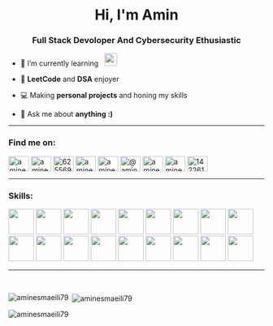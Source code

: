 <h1 align="center">Hi, I'm Amin</h1>
<h3 align="center">Full Stack Devoloper And Cybersecurity Ethusiastic</h3>

- 🌱 I’m currently learning &nbsp; <span><img width="25px" height="25px" src="https://skillicons.dev/icons?i=dotnet" /></span>

- 👾 **LeetCode** and **DSA** enjoyer

- 💻 Making **personal projects** and honing my skills

- 💬 Ask me about **anything :)**

<hr>

<h3 align="left">Find me on:</h3>
<p align="left">
	<a href="https://linkedin.com/in/aminesmaeili79" target="blank"
		><img
			align="center"
			src="https://raw.githubusercontent.com/rahuldkjain/github-profile-readme-generator/master/src/images/icons/Social/linked-in-alt.svg"
			alt="aminesmaeili79"
			height="30"
			width="40"
	/></a>
	<a href="https://twitter.com/aminesmaeili79" target="blank"
		><img
			align="center"
			src="https://raw.githubusercontent.com/rahuldkjain/github-profile-readme-generator/master/src/images/icons/Social/twitter.svg"
			alt="aminesmaeili79"
			height="30"
			width="40"
	/></a>
	<a href="https://discord.gg/625569393577033728" target="blank"
		><img
			align="center"
			src="https://raw.githubusercontent.com/rahuldkjain/github-profile-readme-generator/master/src/images/icons/Social/discord.svg"
			alt="625569393577033728"
			height="30"
			width="40"
	/></a>
	<a href="https://www.leetcode.com/aminesmaeili79" target="blank"
		><img
			align="center"
			src="https://raw.githubusercontent.com/rahuldkjain/github-profile-readme-generator/master/src/images/icons/Social/leet-code.svg"
			alt="aminesmaeili79"
			height="30"
			width="40"
	/></a>
	<a href="https://codepen.io/aminesmaeili79" target="blank"
		><img
			align="center"
			src="https://raw.githubusercontent.com/rahuldkjain/github-profile-readme-generator/master/src/images/icons/Social/codepen.svg"
			alt="aminesmaeili79"
			height="30"
			width="40"
	/></a>
	<a href="https://medium.com/@aminesmaeili79" target="blank"
		><img
			align="center"
			src="https://raw.githubusercontent.com/rahuldkjain/github-profile-readme-generator/master/src/images/icons/Social/medium.svg"
			alt="@aminesmaeili79"
			height="30"
			width="40"
	/></a>
	<a href="https://dev.to/aminesmaeili79" target="blank"
		><img
			align="center"
			src="https://raw.githubusercontent.com/rahuldkjain/github-profile-readme-generator/master/src/images/icons/Social/devto.svg"
			alt="aminesmaeili79"
			height="30"
			width="40"
	/></a>
	<a href="https://www.hackerrank.com/aminesmaeiligor1" target="blank"
		><img
			align="center"
			src="https://raw.githubusercontent.com/rahuldkjain/github-profile-readme-generator/master/src/images/icons/Social/hackerrank.svg"
			alt="aminesmaeiligor1"
			height="30"
			width="40"
	/></a>
	<a href="https://stackoverflow.com/users/1422616" target="blank"
		><img
			align="center"
			src="https://raw.githubusercontent.com/rahuldkjain/github-profile-readme-generator/master/src/images/icons/Social/stack-overflow.svg"
			alt="1422616"
			height="30"
			width="40"
	/></a>
</p>



<hr>

<h3 align="left">Skills:</h3>
<span><img width="50px" height="50px" src="https://skillicons.dev/icons?i=html" /></span>
<span><img width="50px" height="50px" src="https://skillicons.dev/icons?i=css" /></span>
<span><img width="50px" height="50px" src="https://skillicons.dev/icons?i=tailwind" /></span>
<span><img width="50px" height="50px" src="https://skillicons.dev/icons?i=bootstrap" /></span>
<span><img width="50px" height="50px" src="https://skillicons.dev/icons?i=sass" /></span>
<span><img width="50px" height="50px" src="https://skillicons.dev/icons?i=js" /></span>
<span><img width="50px" height="50px" src="https://skillicons.dev/icons?i=ts" /></span>
<span><img width="50px" height="50px" src="https://skillicons.dev/icons?i=react" /></span>
<span><img width="50px" height="50px" src="https://skillicons.dev/icons?i=nextjs" /></span>
<span><img width="50px" height="50px" src="https://skillicons.dev/icons?i=nodejs" /></span>
<span><img width="50px" height="50px" src="https://skillicons.dev/icons?i=py" /></span>
<span><img width="50px" height="50px" src="https://skillicons.dev/icons?i=c" /></span>
<span><img width="50px" height="50px" src="https://skillicons.dev/icons?i=cpp" /></span>
<span><img width="50px" height="50px" src="https://skillicons.dev/icons?i=cs" /></span>
<span><img width="50px" height="50px" src="https://skillicons.dev/icons?i=dotnet" /></span>
<span><img width="50px" height="50px" src="https://skillicons.dev/icons?i=java" /></span>
<span><img width="50px" height="50px" src="https://skillicons.dev/icons?i=bash" /></span>
<span><img width="50px" height="50px" src="https://skillicons.dev/icons?i=git" /></span>
<!-- <ul>
	<li>
		<p align="left">
    				HTML &nbsp;<img width="25px" height="25px" src="https://skillicons.dev/icons?i=html" />
		</p>
	</li>
	<li>
		<p align="left">
    				CSS &nbsp;<img width="25px" height="25px" src="https://skillicons.dev/icons?i=css" />
		</p>
	</li>
	<li>
		<p align="left">
    				Tailwind &nbsp;<img width="25px" height="25px" src="https://skillicons.dev/icons?i=tailwind" />
		</p>
	</li>
	<li>
		<p align="left">
    				Bootstrap &nbsp;<img width="25px" height="25px" src="https://skillicons.dev/icons?i=bootstrap" />
		</p>
	</li>
	<li>
		<p align="left">
    				Sass &nbsp;<img width="25px" height="25px" src="https://skillicons.dev/icons?i=sass" />
		</p>
	</li>
	<li>
		<p align="left">
    				JavaScript &nbsp;<img width="25px" height="25px" src="https://skillicons.dev/icons?i=js" />
		</p>
	</li>
	<li>
		<p align="left">
    				TypeScript &nbsp;<img width="25px" height="25px" src="https://skillicons.dev/icons?i=ts" />
		</p>
	</li>
	<li>
		<p align="left">
    				React &nbsp;<img width="25px" height="25px" src="https://skillicons.dev/icons?i=react" />
		</p>
	</li>
	<li>
		<p align="left">
    				NextJs &nbsp;<img width="25px" height="25px" src="https://skillicons.dev/icons?i=nextjs" />
		</p>
	</li>
	<li>
		<p align="left">
    				Node.js &nbsp;<img width="25px" height="25px" src="https://skillicons.dev/icons?i=nodejs" />
		</p>
	</li>
	<li>
		<p align="left">
    				Python &nbsp;<img width="25px" height="25px" src="https://skillicons.dev/icons?i=py" />
		</p>
	</li>
	<li>
		<p align="left">
    				C &nbsp;<img width="25px" height="25px" src="https://skillicons.dev/icons?i=c" />
		</p>
	</li>
	<li>
		<p align="left">
    				C++ &nbsp;<img width="25px" height="25px" src="https://skillicons.dev/icons?i=cpp" />
		</p>
	</li>
	<li>
		<p align="left">
    				C# &nbsp;<img width="25px" height="25px" src="https://skillicons.dev/icons?i=cs" />
		</p>
	</li>
	<li>
		<p align="left">
    				.NET &nbsp;<img width="25px" height="25px" src="https://skillicons.dev/icons?i=dotnet" />
		</p>
	</li>
	<li>
		<p align="left">
    				Java &nbsp;<img width="25px" height="25px" src="https://skillicons.dev/icons?i=java" />
		</p>
	</li>
	<li>
		<p align="left">
    				Bash &nbsp;<img width="25px" height="25px" src="https://skillicons.dev/icons?i=bash" />
		</p>
	</li>
	<li>
		<p align="left">
    				Git &nbsp;<img width="25px" height="25px" src="https://skillicons.dev/icons?i=git" />
		</p>
	</li>
</ul> -->
<!-- <p align="left">
	<a href="https://www.linux.org/" target="_blank" rel="noreferrer">
		<img
			src="https://raw.githubusercontent.com/devicons/devicon/master/icons/linux/linux-original.svg"
			alt="linux"
			width="40"
			height="40"
		/>
	</a>
	<a href="https://git-scm.com/" target="_blank" rel="noreferrer">
		<img
			src="https://www.vectorlogo.zone/logos/git-scm/git-scm-icon.svg"
			alt="git"
			width="40"
			height="40"
		/>
	</a>
	<a href="https://www.w3.org/html/" target="_blank" rel="noreferrer">
		<img
			src="https://raw.githubusercontent.com/devicons/devicon/master/icons/html5/html5-original-wordmark.svg"
			alt="html5"
			width="40"
			height="40"
		/>
	</a>
	<a href="https://www.w3schools.com/css/" target="_blank" rel="noreferrer">
		<img
			src="https://raw.githubusercontent.com/devicons/devicon/master/icons/css3/css3-original-wordmark.svg"
			alt="css3"
			width="40"
			height="40"
		/>
	</a>
	<a
		href="https://developer.mozilla.org/en-US/docs/Web/JavaScript"
		target="_blank"
		rel="noreferrer"
	>
		<img
			src="https://raw.githubusercontent.com/devicons/devicon/master/icons/javascript/javascript-original.svg"
			alt="javascript"
			width="40"
			height="40"
		/>
	</a>
	<a href="https://sass-lang.com" target="_blank" rel="noreferrer">
		<img
			src="https://raw.githubusercontent.com/devicons/devicon/master/icons/sass/sass-original.svg"
			alt="sass"
			width="40"
			height="40"
		/>
	</a>
	<a href="https://www.w3schools.com/cpp/" target="_blank" rel="noreferrer">
		<img
			src="https://raw.githubusercontent.com/devicons/devicon/master/icons/cplusplus/cplusplus-original.svg"
			alt="cplusplus"
			width="40"
			height="40"
		/>
	</a>
	<a href="https://getbootstrap.com" target="_blank" rel="noreferrer">
		<img
			src="https://raw.githubusercontent.com/devicons/devicon/master/icons/bootstrap/bootstrap-plain-wordmark.svg"
			alt="bootstrap"
			width="40"
			height="40"
		/>
	</a>
	<a href="https://tailwindcss.com/" target="_blank" rel="noreferrer">
		<img
			src="https://www.vectorlogo.zone/logos/tailwindcss/tailwindcss-icon.svg"
			alt="tailwind"
			width="40"
			height="40"
		/>
	</a>
	<a href="https://www.python.org" target="_blank" rel="noreferrer">
		<img
			src="https://raw.githubusercontent.com/devicons/devicon/master/icons/python/python-original.svg"
			alt="python"
			width="40"
			height="40"
		/>
	</a>
	<a href="https://www.w3schools.com/cs/" target="_blank" rel="noreferrer">
		<img
			src="https://raw.githubusercontent.com/devicons/devicon/master/icons/csharp/csharp-original.svg"
			alt="csharp"
			width="40"
			height="40"
		/>
	</a>
	<a href="https://www.figma.com/](https://dotnet.microsoft.com/en-us/apps/aspnet" target="_blank" rel="noreferrer">
		<img
			src="https://www.vectorlogo.zone/logos/dotnet/dotnet-icon.svg"
			alt="asp.net"
			width="40"
			height="40"
		/>
	</a>
	<a href="https://www.java.com" target="_blank" rel="noreferrer">
		<img
			src="https://raw.githubusercontent.com/devicons/devicon/master/icons/java/java-original.svg"
			alt="java"
			width="40"
			height="40"
		/>
	</a>
	<a href="https://www.gnu.org/software/bash/" target="_blank" rel="noreferrer">
		<img
			src="https://www.vectorlogo.zone/logos/gnu_bash/gnu_bash-icon.svg"
			alt="bash"
			width="40"
			height="40"
		/>
	</a>
	<a href="https://reactjs.org/" target="_blank" rel="noreferrer">
		<img
			src="https://raw.githubusercontent.com/devicons/devicon/master/icons/react/react-original-wordmark.svg"
			alt="react"
			width="40"
			height="40"
		/>
	</a>
	<a href="https://nodejs.org" target="_blank" rel="noreferrer">
		<img
			src="https://raw.githubusercontent.com/devicons/devicon/master/icons/nodejs/nodejs-original-wordmark.svg"
			alt="nodejs"
			width="40"
			height="40"
		/>
	</a>
	<a href="https://www.mongodb.com/" target="_blank" rel="noreferrer">
		<img
			src="https://raw.githubusercontent.com/devicons/devicon/master/icons/mongodb/mongodb-original-wordmark.svg"
			alt="mongodb"
			width="40"
			height="40"
		/>
	</a>
	<a href="https://expressjs.com" target="_blank" rel="noreferrer">
		<img
			src="https://raw.githubusercontent.com/devicons/devicon/master/icons/express/express-original-wordmark.svg"
			alt="express"
			width="40"
			height="40"
		/>
	</a>
	<a href="https://unity.com/" target="_blank" rel="noreferrer">
		<img
			src="https://www.vectorlogo.zone/logos/unity3d/unity3d-icon.svg"
			alt="unity"
			width="40"
			height="40"
		/>
	</a>
	<a href="https://www.figma.com/" target="_blank" rel="noreferrer">
		<img
			src="https://www.vectorlogo.zone/logos/figma/figma-icon.svg"
			alt="figma"
			width="40"
			height="40"
		/>
	</a>
</p> -->

<br>
<hr>
<br>

<p><img align="left" src="https://github-readme-stats.vercel.app/api/top-langs?username=aminesmaeili79&show_icons=true&theme=dark&locale=en&layout=compact" alt="aminesmaeili79" /></p>

<p>&nbsp;<img align="center" src="https://github-readme-stats.vercel.app/api?username=aminesmaeili79&show_icons=true&theme=dark&locale=en" alt="aminesmaeili79" /></p>

<p><img align="center" src="https://github-readme-streak-stats.herokuapp.com/?user=aminesmaeili79&theme=dark" alt="aminesmaeili79" /></p>

